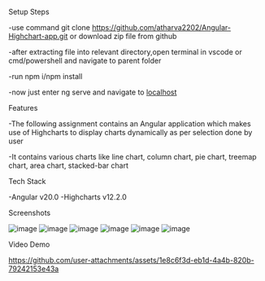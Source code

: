 Setup Steps

-use command git clone https://github.com/atharva2202/Angular-Highchart-app.git or download zip file from github

-after extracting file into relevant directory,open terminal in vscode or cmd/powershell and navigate to parent folder

-run npm i/npm install

-now just enter ng serve and navigate to [localhost](http://localhost:4200/)

Features

-The following assignment contains an Angular application which makes use of Highcharts to display charts dynamically as per selection done by user

-It contains various charts like line chart, column chart, pie chart, treemap chart, area chart, stacked-bar chart

Tech Stack

-Angular v20.0
-Highcharts v12.2.0

Screenshots

![image](https://github.com/user-attachments/assets/7fd9dad3-0ab1-4775-b50d-aedabea809da)
![image](https://github.com/user-attachments/assets/0692f86d-4a7c-4d0d-bac3-8de515c15736)
![image](https://github.com/user-attachments/assets/7e90e317-f496-4017-8523-0821369752eb)
![image](https://github.com/user-attachments/assets/d67a70dd-9e7c-4ae1-8536-cd2a7d9395b0)
![image](https://github.com/user-attachments/assets/f0080009-018b-4d8d-957b-ed24e408433c)
![image](https://github.com/user-attachments/assets/feaa722c-bfa0-4194-8899-f4f84cb7d259)


Video Demo

https://github.com/user-attachments/assets/1e8c6f3d-eb1d-4a4b-820b-79242153e43a




